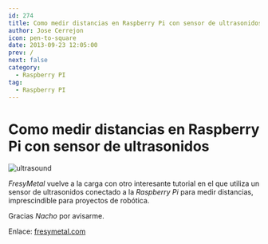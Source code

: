 ```yaml
---
id: 274
title: Como medir distancias en Raspberry Pi con sensor de ultrasonidos
author: Jose Cerrejon
icon: pen-to-square
date: 2013-09-23 12:05:00
prev: /
next: false
category:
  - Raspberry PI
tag:
  - Raspberry PI
---
```


# Como medir distancias en Raspberry Pi con sensor de ultrasonidos

![ultrasound](/images/2013/09/ultrasound.jpg)

*FresyMetal* vuelve a la carga con otro interesante tutorial en el que utiliza un sensor de ultrasonidos conectado a la *Raspberry Pi* para medir distancias, imprescindible para proyectos de robótica.

Gracias *Nacho* por avisarme.

Enlace: [fresymetal.com](http://www.fresymetal.com/como-medir-distancias-en-raspberry-con-sensor-de-ultrasonidos/)